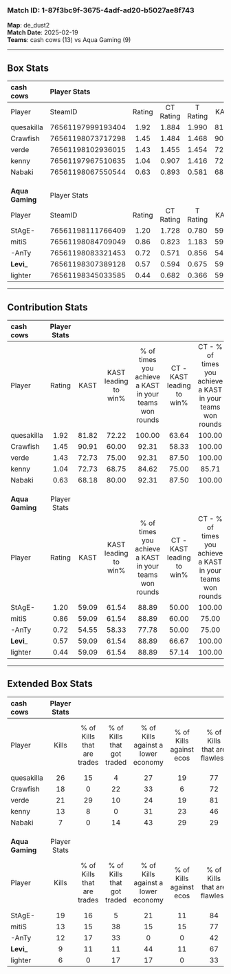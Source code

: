 ### Match ID: 1-87f3bc9f-3675-4adf-ad20-b5027ae8f743  
**Map**: de_dust2  
**Match Date**: 2025-02-19  
**Teams**: cash cows (13) vs Aqua Gaming (9)  

---  

## Box Stats  

| **cash cows**   | Player Stats      |        |           |          |       |       |       |         |        |      |     |
| :- | :- | :-: | :-: | :-: | :-: | :-: | :-: | :-: | :-: | :-: | :-: |
| Player          | SteamID           | Rating | CT Rating | T Rating | KAST  |  ADR  | Kills | Assists | Deaths | K/D  | HS% |
| quesakilla      | 76561197999193404 |  1.92  |   1.884   |  1.990   | 81.82 | 127.5 |  26   |    6    |   8    | 3.25 | 42  |
| Crawfish        | 76561198073717298 |  1.45  |   1.484   |  1.468   | 90.91 | 91.4  |  18   |    4    |   12   | 1.50 | 77  |
| verde           | 76561198102936015 |  1.43  |   1.455   |  1.454   | 72.73 | 95.4  |  21   |    5    |   13   | 1.62 | 71  |
| kenny           | 76561197967510635 |  1.04  |   0.907   |  1.416   | 72.73 | 73.0  |  13   |    4    |   13   | 1.00 | 53  |
| Nabaki          | 76561198067550544 |  0.63  |   0.893   |  0.581   | 68.18 | 40.7  |   7   |    1    |   14   | 0.50 | 57  |
|                 |                   |        |           |          |       |       |       |         |        |      |     |
|                 |                   |        |           |          |       |       |       |         |        |      |     |
|                 |                   |        |           |          |       |       |       |         |        |      |     |
| **Aqua Gaming** | Player Stats      |        |           |          |       |       |       |         |        |      |     |
| Player          | SteamID           | Rating | CT Rating | T Rating | KAST  |  ADR  | Kills | Assists | Deaths | K/D  | HS% |
| StAgE-          | 76561198111766409 |  1.20  |   1.728   |  0.780   | 59.09 | 95.9  |  19   |    4    |   15   | 1.27 | 36  |
| mitiS           | 76561198084709049 |  0.86  |   0.823   |  1.183   | 59.09 | 81.1  |  13   |    2    |   17   | 0.76 | 69  |
| -AnTy           | 76561198083321453 |  0.72  |   0.571   |  0.856   | 54.55 | 55.8  |  12   |    6    |   17   | 0.71 | 66  |
| __Levi___       | 76561198307389128 |  0.57  |   0.594   |  0.675   | 59.09 | 49.0  |   9   |    5    |   19   | 0.47 | 66  |
| lighter         | 76561198345033585 |  0.44  |   0.682   |  0.366   | 59.09 | 40.7  |   6   |    3    |   18   | 0.33 | 83  |
---  

## Contribution Stats  

| **cash cows**   | Player Stats |       |                      |                                                        |                           |                                                             |                          |                                                            |
| :- | :-: | :-: | :-: | :-: | :-: | :-: | :-: | :-: |
| Player          |    Rating    | KAST  | KAST leading to win% | % of times you achieve a KAST in your teams won rounds | CT - KAST leading to win% | CT - % of times you achieve a KAST in your teams won rounds | T - KAST leading to win% | T - % of times you achieve a KAST in your teams won rounds |
| quesakilla      |     1.92     | 81.82 |        72.22         |                         100.00                         |           63.64           |                           100.00                            |          85.71           |                           100.00                           |
| Crawfish        |     1.45     | 90.91 |        60.00         |                         92.31                          |           58.33           |                           100.00                            |          62.50           |                           83.33                            |
| verde           |     1.43     | 72.73 |        75.00         |                         92.31                          |           87.50           |                           100.00                            |          62.50           |                           83.33                            |
| kenny           |     1.04     | 72.73 |        68.75         |                         84.62                          |           75.00           |                            85.71                            |          62.50           |                           83.33                            |
| Nabaki          |     0.63     | 68.18 |        80.00         |                         92.31                          |           87.50           |                           100.00                            |          71.43           |                           83.33                            |
|                 |              |       |                      |                                                        |                           |                                                             |                          |                                                            |
|                 |              |       |                      |                                                        |                           |                                                             |                          |                                                            |
|                 |              |       |                      |                                                        |                           |                                                             |                          |                                                            |
| **Aqua Gaming** | Player Stats |       |                      |                                                        |                           |                                                             |                          |                                                            |
| Player          |    Rating    | KAST  | KAST leading to win% | % of times you achieve a KAST in your teams won rounds | CT - KAST leading to win% | CT - % of times you achieve a KAST in your teams won rounds | T - KAST leading to win% | T - % of times you achieve a KAST in your teams won rounds |
| StAgE-          |     1.20     | 59.09 |        61.54         |                         88.89                          |           50.00           |                           100.00                            |          80.00           |                           80.00                            |
| mitiS           |     0.86     | 59.09 |        61.54         |                         88.89                          |           60.00           |                            75.00                            |          62.50           |                           100.00                           |
| -AnTy           |     0.72     | 54.55 |        58.33         |                         77.78                          |           50.00           |                            75.00                            |          66.67           |                           80.00                            |
| __Levi___       |     0.57     | 59.09 |        61.54         |                         88.89                          |           66.67           |                           100.00                            |          57.14           |                           80.00                            |
| lighter         |     0.44     | 59.09 |        61.54         |                         88.89                          |           57.14           |                           100.00                            |          66.67           |                           80.00                            |
---  

## Extended Box Stats  

| **cash cows**   | Player Stats |                            |                            |                                    |                         |                              |                                 |        |                             |                                     |                          |                               |                            |
| :- | :-: | :-: | :-: | :-: | :-: | :-: | :-: | :-: | :-: | :-: | :-: | :-: | :-: |
| Player          |    Kills     | % of Kills that are trades | % of Kills that got traded | % of Kills against a lower economy | % of Kills against ecos | % of Kills that are flawless | % of Kills that are close duels | Deaths | % of Deaths that get traded | % of Deaths against a lower economy | % of Deaths against ecos | % of Deaths that are flawless | % of Deaths that are close |
| quesakilla      |      26      |             15             |             4              |                 27                 |           19            |              77              |                4                |   8    |              0              |                 25                  |            0             |              50               |             13             |
| Crawfish        |      18      |             0              |             22             |                 33                 |            6            |              72              |                0                |   12   |              8              |                  8                  |            0             |              75               |             0              |
| verde           |      21      |             29             |             10             |                 24                 |           19            |              81              |               10                |   13   |              8              |                 31                  |            15            |              69               |             0              |
| kenny           |      13      |             8              |             0              |                 31                 |           23            |              46              |               15                |   13   |             31              |                 23                  |            8             |              62               |             8              |
| Nabaki          |      7       |             0              |             14             |                 43                 |           29            |              29              |                0                |   14   |             36              |                 21                  |            0             |              57               |             7              |
|                 |              |                            |                            |                                    |                         |                              |                                 |        |                             |                                     |                          |                               |                            |
|                 |              |                            |                            |                                    |                         |                              |                                 |        |                             |                                     |                          |                               |                            |
|                 |              |                            |                            |                                    |                         |                              |                                 |        |                             |                                     |                          |                               |                            |
| **Aqua Gaming** | Player Stats |                            |                            |                                    |                         |                              |                                 |        |                             |                                     |                          |                               |                            |
| Player          |    Kills     | % of Kills that are trades | % of Kills that got traded | % of Kills against a lower economy | % of Kills against ecos | % of Kills that are flawless | % of Kills that are close duels | Deaths | % of Deaths that get traded | % of Deaths against a lower economy | % of Deaths against ecos | % of Deaths that are flawless | % of Deaths that are close |
| StAgE-          |      19      |             16             |             5              |                 21                 |           11            |              84              |                5                |   15   |              0              |                 27                  |            0             |              80               |             7              |
| mitiS           |      13      |             15             |             38             |                 15                 |           15            |              77              |                8                |   17   |             18              |                 24                  |            0             |              65               |             6              |
| -AnTy           |      12      |             17             |             33             |                 0                  |            0            |              42              |                0                |   17   |              0              |                 29                  |            6             |              82               |             6              |
| __Levi___       |      9       |             11             |             11             |                 44                 |           11            |              67              |               11                |   19   |             16              |                 26                  |            5             |              53               |             5              |
| lighter         |      6       |             0              |             17             |                 17                 |            0            |              33              |                0                |   18   |             17              |                 28                  |            6             |              67               |             6              |
